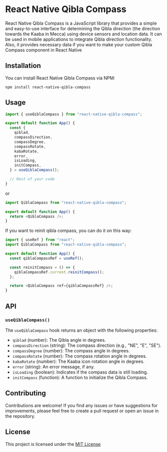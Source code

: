 # React Native Qibla Compass

React Native Qibla Compass is a JavaScript library that provides a simple and easy-to-use interface for determining the Qibla direction (the direction towards the Kaaba in Mecca) using device sensors and location data. It can be used in mobile applications to integrate Qibla direction functionality. Also, it provides necessary data if you want to make your custom Qibla Compass component in React Native

## Installation

You can install React Native Qibla Compass via NPM:

```npm install react-native-qibla-compass```

## Usage

```javascript
import { useQiblaCompass } from "react-native-qibla-compass";

export default function App() {
  const {
    qiblad,
    compassDirection,
    compassDegree,
    compassRotate,
    kabaRotate,
    error,
    isLoading,
    initCompass,
  } = useQiblaCompass();

  // Rest of your code
}
```
or
```javascript
import QiblaCompass from "react-native-qibla-compass";

export default function App() {
  return <QiblaCompass />;
}
```

If you want to reinit qibla compass, you can do it on this way:
```javascript
import { useRef } from "react";
import QiblaCompass from "react-native-qibla-compass";

export default function App() {
  const qiblaCompassRef = useRef();

  const reinitCompass = () => {
    qiblaCompassRef.current.reinitCompass();
  };

  return <QiblaCompass ref={qiblaCompassRef} />;
}
```

## API

### `useQiblaCompass()`

The `useQiblaCompass` hook returns an object with the following properties:
- `qiblad` (number): The Qibla angle in degrees.
- `compassDirection` (string): The compass direction (e.g., "NE", "E", "SE").
- `compassDegree` (number): The compass angle in degrees.
- `compassRotate` (number): The compass rotation angle in degrees.
- `kabaRotate` (number): The Kaaba icon rotation angle in degrees.
- `error` (string): An error message, if any.
- `isLoading` (boolean): Indicates if the compass data is still loading.
- `initCompass` (function): A function to initialize the Qibla Compass.

## Contributing

Contributions are welcome! If you find any issues or have suggestions for improvements, please feel free to create a pull request or open an issue in the repository.

## License

This project is licensed under the [MIT License](LICENSE)
